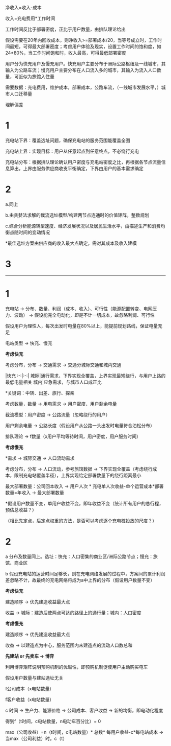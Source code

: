 净收入=收入-成本

收入=充电费用*工作时间

工作时间反比于部署密度，正比于用户数量，由排队理论给出

假设需要在20年内回收成本，则净收入>=部署成本/20，当等号成立时，工作时间最短，可得最大部署密度；考虑用户体验及现实，设置工作时间的饱和度，如24*80%，当工作时间饱和时，收入最高，可得最低部署密度

用户分为快充用户及慢充用户。快充用户主要分布于洲际公路枢纽及一线城市，其输入为公路车流；慢充用户主要分布在人口流入多的城市，其输入为流入人口数量，可近似为旅馆入住量

需要数据：充电费用，维护成本，部署成本，公路车流，（一线城市发展水平，）城市人口迁移量

理解偏差


# 1
充电站下界：覆盖选址问题，确保充电站的服务范围能覆盖全图

充电站上界：实现目标：用户从任意起点到任意终点，不必绕行充电

充电站分布：根据排队理论确认用户密度与充电站密度之比，再根据各节点流量信息算出，上界由服务供应商收支平衡确定，下界由用户的基本需求确定

# 2
a.同上

b.由贪婪法求解的截流选址模型/构建两节点连通时的价值矩阵，整数规划

c.综合分析能源转型速度、经济发展状况以及居民生活水平，由描述生产和消费均衡点随时间的变动情况

*最佳选址方案由供应商的收入最大点确定，需对其成本及收入建模

# 3


***
# 1
充电站 -> 分布、数量、利润（成本、收入）、可行性（能源配置转变、电网压力、波动） -> 假设能完全电动化，即是不计一切成本，故忽略利润、可行性

假设用户为理性人，每次出发时电量在80%以上，能提前规划路线，保证电量充足

电站类型 -> 快充、慢充

**考虑快充**

考虑分布，分布 -> 交通需求 -> 交通分城际交通和城内交通

|快充
:-:|:-:|
城际|通行需求，下界实现全覆盖，上界实现最短绕行，与用户上路的最低电量相关
城内|应急需求，与城市人口成正比

*关键词：中转、出差、旅行、探亲

考虑数量，数量 -> 用电需求 -> 用户密度、用户剩余电量

截流模型：用户密度 -> 公路流量（忽略绕行的用户）

用户剩余电量 -> 公路长度（假设用户从公路一头出发时电量符合泊松分布）

排队理论 -> f数量（x用户平均等待时间，用户密度，用户服务时间）

**考虑慢充**

*需求 -> 城际交通 -> 人口流动需求

考虑分布，分布 -> 人口流动，参考旅馆数据 -> 下界实现全覆盖（考虑绕行成本，限制充电站覆盖半径），上界实现给定部署数量下的绕行距离最小

最大部署数量：公司回本收入 -> 用户人次 * 充电单人次收益-单个运营成本*部署数量=年收入 -> 最大部署数量

*假设用户数量不变，单用户收益不变，即年收益不变（统计所有用户的总行程，预估总收益？）

（相比先定点，后定点权重的方法，是否可以考虑逐个充电桩投放的尺度？）

# 2
a 分布及数量同上。选址：快充：人口密集的商业区/洲际公路节点；慢充：旅馆、商业区

b 假设充电站的运营时间足够长，则在充电网络发展的过程中，方案间的累计利润差忽略不计，故最终的充电网络将成为a中上界的分布（假设用户数量不变）

**考虑快充**

建造顺序 -> 优先建造收益最大点

收益 -> 城际：建造后使两点可达的路径上的通行量；城内：人口密度

**考虑慢充**

建造顺序 -> 优先建造收益最大点

收益 -> 以建造点为中心，服务范围内未建造点的流动人口数总和

**先建站 or 先卖车 -> 博弈**

利用博弈矩阵说明预购机制的优越性，即预购机制促使用户主动购买电车

假设用户数量与建站选址无关

f公司成本（x电站数量）

f客户收益（x电站数量）

c 时间 -> 生产力、能源价格 -> 公司成本、客户收益 -> 新的均衡，即电动化程度

得到f（t时间，c电站数量，n电动车百分比）= 0

max（公司收益）=n（t时间，c电站数量）* 总数* 每用户收益-c*每电站成本 -> 当max（公司利益）时，c（t）


